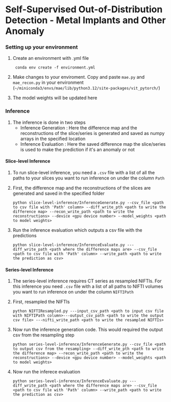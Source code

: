 # Self-Supervised Out-of-Distribution Detection - Metal Implants and Other Anomaly

### Setting up your environment
1. Create an environment with .yml file

    ``` conda env create -f environment.yml```

2. Make changes to your enviroment. Copy and paste ```mae.py``` and ```mae_recon.py``` in your environment (```~/miniconda3/envs/mae/lib/python3.12/site-packages/vit_pytorch/```)

3. The model weights will be updated here

### Inference
1. The inference is done in two steps
    - Inference Generation : Here the difference map and the reconstructions of the slice/series is generated and saved as numpy arrays in the specified location
    - Inference Evaluation : Here the saved difference map the slice/series is used to make the prediction if it's an anomaly or not
#### Slice-level Inference
1. To run slice-level inference, you need a ```.csv``` file with a list of all the paths to your slices you want to run inference on under the column ```Path```

2. First, the difference map and the reconstructions of the slices are generated and saved in the specified folder

    ```python slice-level-inference/InferenceGenerate.py --csv_file <path to csv file with 'Path' column> --diff_write_pth <path to write the difference map> --recon_write_path <path to write the reconstructions> --device <gpu device number> --model_weights <path to model weights>```

3. Run the inference evaluation which outputs a csv file with the predictions

    ```python slice-level-inference/InferenceEvaluate.py ---diff_write_path <path where the difference maps are> --csv_file <path to csv file with 'Path' column> --write_path <path to write the prediction as csv>```

#### Series-level Inference
1. The series-level inference requires CT series as resampled NIFTIs. For this inference you need ```.csv``` file with a list of all paths to NIFTI volumes you want to run inference on under the column ```NIFTIPath```

2. First, resampled the NIFTIs

    ```python NIFTIResampled.py ---input_csv_path <path to input csv file with NIFTIPath column>---output_csv_path <path to write the output csv file> ---nifti_write_path <path to write the resampled NIFTIs>```

3. Now run the inference generation code. This would required the output csv from the resampling step

    ```python series-level-inference/InferenceGenerate.py --csv_file <path to output csv from the resampling> --diff_write_pth <path to write the difference map> --recon_write_path <path to write the reconstructions> --device <gpu device number> --model_weights <path to model weights>```

4. Now run the inferece evaluation

    ```python series-level-inference/InferenceEvaluate.py ---diff_write_path <path where the difference maps are> --csv_file <path to csv file with 'Path' column> --write_path <path to write the prediction as csv>```


